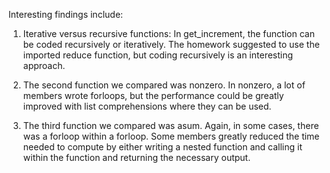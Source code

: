 Interesting findings include: 

1) Iterative versus recursive functions: 
   In get_increment, the function can be coded recursively or iteratively. 
   The homework suggested to use the imported reduce function, but coding recursively is an interesting approach. 

2) The second function we compared was nonzero. 
   In nonzero, a lot of members wrote forloops, but the performance could be greatly improved with list 
   comprehensions where they can be used. 

3) The third function we compared was asum. 
   Again, in some cases, there was a forloop within a forloop. Some members greatly reduced the time needed 
   to compute by either writing a nested function and calling it within the function and returning the necessary 
   output. 
